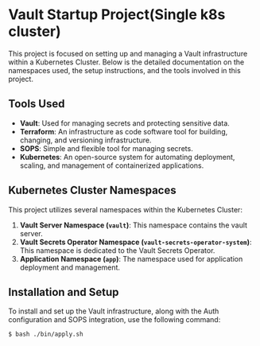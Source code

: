 # Vault Startup Project(Single k8s cluster)

This project is focused on setting up and managing a Vault infrastructure within a Kubernetes Cluster. 
Below is the detailed documentation on the namespaces used, the setup instructions, and the tools involved in this project.

## Tools Used

- **Vault**: Used for managing secrets and protecting sensitive data.
- **Terraform**: An infrastructure as code software tool for building, changing, and versioning infrastructure.
- **SOPS**: Simple and flexible tool for managing secrets.
- **Kubernetes**: An open-source system for automating deployment, scaling, and management of containerized applications.


## Kubernetes Cluster Namespaces

This project utilizes several namespaces within the Kubernetes Cluster:

1. **Vault Server Namespace (`vault`)**: This namespace contains the vault server.
2. **Vault Secrets Operator Namespace (`vault-secrets-operator-system`)**: This namespace is dedicated to the Vault Secrets Operator.
3. **Application Namespace (`app`)**: The namespace used for application deployment and management.


## Installation and Setup

To install and set up the Vault infrastructure, along with the Auth configuration and SOPS integration, use the following command:

```bash
$ bash ./bin/apply.sh
```